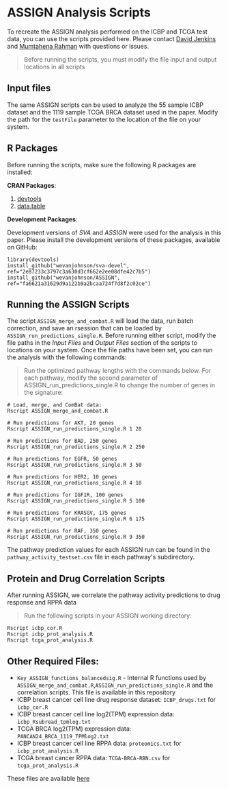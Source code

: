ASSIGN Analysis Scripts
=======================

To recreate the ASSIGN analysis performed on the ICBP and TCGA test data, you
can use the scripts provided here. Please contact [David Jenkins](mailto:dfj@bu.edu)
and [Mumtahena Rahman](mailto:mumtahena@gmail.com) with questions or issues.

> Before running the scripts, you must modify the file input and output locations
> in all scripts

## Input files

The same ASSIGN scripts can be used to analyze the 55 sample ICBP dataset and
the 1119 sample TCGA BRCA dataset used in the paper. Modify the path for the
```testFile``` parameter to the location of the file on your system.

## R Packages

Before running the scripts, make sure the following R packages are installed:

__CRAN Packages__:

1. [devtools](https://cran.r-project.org/web/packages/devtools/index.html)
2. [data.table](https://cran.r-project.org/web/packages/data.table/index.html)

__Development Packages__:

Development versions of _SVA_ and _ASSIGN_ were used for the analysis in this
paper. Please install the development versions of these packages, available
on GitHub:

```
library(devtools)
install_github("wevanjohnson/sva-devel", ref="2e87233c3797c3a630d3cf662e2ee08dfe42c7b5")
install_github("wevanjohnson/ASSIGN", ref="fa6621a31629d9a122b9a2bcaa724f7d8f2c02ce")
```

## Running the ASSIGN Scripts

The script ```ASSIGN_merge_and_combat.R``` will load the data, run batch
correction, and save an rsession that can be loaded by
```ASSIGN_run_predictions_single.R```. Before running either script, modify the file
paths in the _Input Files_ and _Output Files_ section of the scripts to
locations on your system. Once the file paths have been set, you can run the
analysis with the following commands:

> Run the optimized pathway lengths with the commands below. For each pathway, modify
> the second parameter of ASSIGN_run_predictions_single.R  to change the number 
> of genes in the signature:

```
# Load, merge, and ComBat data:
Rscript ASSIGN_merge_and_combat.R

# Run predictions for AKT, 20 genes
Rscript ASSIGN_run_predictions_single.R 1 20

# Run predictions for BAD, 250 genes
Rscript ASSIGN_run_predictions_single.R 2 250

# Run predictions for EGFR, 50 genes
Rscript ASSIGN_run_predictions_single.R 3 50

# Run predictions for HER2, 10 genes
Rscript ASSIGN_run_predictions_single.R 4 10

# Run predictions for IGF1R, 100 genes
Rscript ASSIGN_run_predictions_single.R 5 100

# Run predictions for KRASGV, 175 genes
Rscript ASSIGN_run_predictions_single.R 6 175

# Run predictions for RAF, 350 genes
Rscript ASSIGN_run_predictions_single.R 9 350
```

The pathway prediction values for each ASSIGN run can be found in the
```pathway_activity_testset.csv``` file in each pathway's subdirectory.

## Protein and Drug Correlation Scripts

After running ASSIGN, we correlate the pathway activity predictions to drug response and RPPA data

> Run the following scripts in your ASSIGN working directory:

```
Rscript icbp_cor.R
Rscript icbp_prot_analysis.R
Rscript tcga_prot_analysis.R
```

## Other Required Files:

* ```Key_ASSIGN_functions_balancedsig.R``` - Internal R functions used by
```ASSIGN_merge_and_combat.R```,```ASSIGN_run_predictions_single.R``` and the correlation scripts. This file is available in this repository
* ICBP breast cancer cell line drug response dataset: ```ICBP_drugs.txt``` for ```icbp_cor.R```
* ICBP breast cancer cell line log2(TPM) expression data: ```icbp_Rsubread_tpmlog.txt```
* TCGA BRCA log2(TPM) expression data: ```PANCAN24_BRCA_1119_TPMlog2.txt```
* ICBP breast cancer cell line RPPA data: ```proteomics.txt``` for ```icbp_prot_analysis.R```
* TCGA breast cancer RPPA data: ```TCGA-BRCA-RBN.csv``` for ```tcga_prot_analysis.R```

These files are available [here](https://www.dropbox.com/sh/ltfubdiodti5yx0/AAAuVRh34mOOQYq7s7jF6IQJa?dl=0)
